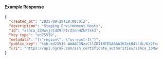 <!-- Code generated for API Clients. DO NOT EDIT. -->

#### Example Response

```json
{
  "created_at": "2025-09-29T10:08:01Z",
  "description": "Staging Environment Hosts",
  "id": "sshca_33MwvjrCdZ9rPIrZtnnHZkFlkk3",
  "key_type": "ed25519",
  "metadata": "{\"region\": \"us-east-1\"}",
  "public_key": "ssh-ed25519 AAAAC3NzaC1lZDI1NTE5AAAAIHZekB4lJdi/Kz2fxuEvSEWoe0ZpJWfVlRXdb6OV0l7G",
  "uri": "https://api.ngrok.com/ssh_certificate_authorities/sshca_33MwvjrCdZ9rPIrZtnnHZkFlkk3"
}
```
